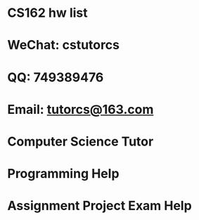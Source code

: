 # CS162 hw list
# WeChat: cstutorcs

# QQ: 749389476

# Email: tutorcs@163.com

# Computer Science Tutor

# Programming Help

# Assignment Project Exam Help
